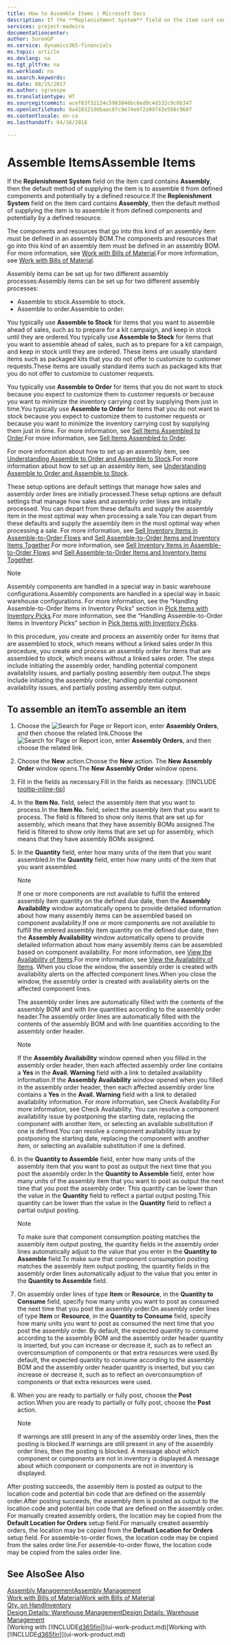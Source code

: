 ```yaml
---
title: How to Assemble Items | Microsoft Docs
description: If the **Replenishment System** field on the item card contains **Assembly**, then the default method of supplying the item is to assemble it from defined components and potentially by a defined resource.
services: project-madeira
documentationcenter: 
author: SorenGP
ms.service: dynamics365-financials
ms.topic: article
ms.devlang: na
ms.tgt_pltfrm: na
ms.workload: na
ms.search.keywords: 
ms.date: 08/15/2017
ms.author: sgroespe
ms.translationtype: HT
ms.sourcegitcommit: acef03f32124c5983846bc6ed0c4d332c9c8b347
ms.openlocfilehash: 8a410321ddbaac6fc9e74e6f2a99743e5b6c968f
ms.contentlocale: en-ca
ms.lasthandoff: 04/16/2018

---
```

# <a name="assemble-items"></a><span data-ttu-id="5a33d-103">Assemble Items</span><span class="sxs-lookup"><span data-stu-id="5a33d-103">Assemble Items</span></span>
<span data-ttu-id="5a33d-104">If the **Replenishment System** field on the item card contains **Assembly**, then the default method of supplying the item is to assemble it from defined components and potentially by a defined resource.</span><span class="sxs-lookup"><span data-stu-id="5a33d-104">If the **Replenishment System** field on the item card contains **Assembly**, then the default method of supplying the item is to assemble it from defined components and potentially by a defined resource.</span></span>  

<span data-ttu-id="5a33d-105">The components and resources that go into this kind of an assembly item must be defined in an assembly BOM.</span><span class="sxs-lookup"><span data-stu-id="5a33d-105">The components and resources that go into this kind of an assembly item must be defined in an assembly BOM.</span></span> <span data-ttu-id="5a33d-106">For more information, see [Work with Bills of Material](inventory-how-work-BOMs.md).</span><span class="sxs-lookup"><span data-stu-id="5a33d-106">For more information, see [Work with Bills of Material](inventory-how-work-BOMs.md).</span></span>  

<span data-ttu-id="5a33d-107">Assembly items can be set up for two different assembly processes:</span><span class="sxs-lookup"><span data-stu-id="5a33d-107">Assembly items can be set up for two different assembly processes:</span></span>  

-   <span data-ttu-id="5a33d-108">Assemble to stock.</span><span class="sxs-lookup"><span data-stu-id="5a33d-108">Assemble to stock.</span></span>  
-   <span data-ttu-id="5a33d-109">Assemble to order.</span><span class="sxs-lookup"><span data-stu-id="5a33d-109">Assemble to order.</span></span>  

<span data-ttu-id="5a33d-110">You typically use **Assemble to Stock** for items that you want to assemble ahead of sales, such as to prepare for a kit campaign, and keep in stock until they are ordered.</span><span class="sxs-lookup"><span data-stu-id="5a33d-110">You typically use **Assemble to Stock** for items that you want to assemble ahead of sales, such as to prepare for a kit campaign, and keep in stock until they are ordered.</span></span> <span data-ttu-id="5a33d-111">These items are usually standard items such as packaged kits that you do not offer to customize to customer requests.</span><span class="sxs-lookup"><span data-stu-id="5a33d-111">These items are usually standard items such as packaged kits that you do not offer to customize to customer requests.</span></span>  

<span data-ttu-id="5a33d-112">You typically use **Assemble to Order** for items that you do not want to stock because you expect to customize them to customer requests or because you want to minimize the inventory carrying cost by supplying them just in time.</span><span class="sxs-lookup"><span data-stu-id="5a33d-112">You typically use **Assemble to Order** for items that you do not want to stock because you expect to customize them to customer requests or because you want to minimize the inventory carrying cost by supplying them just in time.</span></span> <span data-ttu-id="5a33d-113">For more information, see [Sell Items Assembled to Order](assembly-how-to-sell-items-assembled-to-order.md).</span><span class="sxs-lookup"><span data-stu-id="5a33d-113">For more information, see [Sell Items Assembled to Order](assembly-how-to-sell-items-assembled-to-order.md).</span></span>  

<span data-ttu-id="5a33d-114">For more information about how to set up an assembly item, see [Understanding Assemble to Order and Assemble to Stock](assembly-assemble-to-order-or-assemble-to-stock.md).</span><span class="sxs-lookup"><span data-stu-id="5a33d-114">For more information about how to set up an assembly item, see [Understanding Assemble to Order and Assemble to Stock](assembly-assemble-to-order-or-assemble-to-stock.md).</span></span>  

<span data-ttu-id="5a33d-115">These setup options are default settings that manage how sales and assembly order lines are initially processed.</span><span class="sxs-lookup"><span data-stu-id="5a33d-115">These setup options are default settings that manage how sales and assembly order lines are initially processed.</span></span> <span data-ttu-id="5a33d-116">You can depart from these defaults and supply the assembly item in the most optimal way when processing a sale.</span><span class="sxs-lookup"><span data-stu-id="5a33d-116">You can depart from these defaults and supply the assembly item in the most optimal way when processing a sale.</span></span> <span data-ttu-id="5a33d-117">For more information, see [Sell Inventory Items in Assemble-to-Order Flows](assembly-how-to-sell-assemble-to-order-items-and-inventory-items-together.md) and [Sell Assemble-to-Order Items and Inventory Items Together](assembly-how-to-sell-assemble-to-order-items-and-inventory-items-together.md).</span><span class="sxs-lookup"><span data-stu-id="5a33d-117">For more information, see [Sell Inventory Items in Assemble-to-Order Flows](assembly-how-to-sell-assemble-to-order-items-and-inventory-items-together.md) and [Sell Assemble-to-Order Items and Inventory Items Together](assembly-how-to-sell-assemble-to-order-items-and-inventory-items-together.md).</span></span>

> [!NOTE]  
> <span data-ttu-id="5a33d-118">Assembly components are handled in a special way in basic warehouse configurations.</span><span class="sxs-lookup"><span data-stu-id="5a33d-118">Assembly components are handled in a special way in basic warehouse configurations.</span></span> <span data-ttu-id="5a33d-119">For more information, see the “Handling Assemble-to-Order Items in Inventory Picks” section in [Pick Items with Inventory Picks](warehouse-how-to-pick-items-with-inventory-picks.md).</span><span class="sxs-lookup"><span data-stu-id="5a33d-119">For more information, see the “Handling Assemble-to-Order Items in Inventory Picks” section in [Pick Items with Inventory Picks](warehouse-how-to-pick-items-with-inventory-picks.md).</span></span>   

<span data-ttu-id="5a33d-120">In this procedure, you create and process an assembly order for items that are assembled to stock, which means without a linked sales order.</span><span class="sxs-lookup"><span data-stu-id="5a33d-120">In this procedure, you create and process an assembly order for items that are assembled to stock, which means without a linked sales order.</span></span> <span data-ttu-id="5a33d-121">The steps include initiating the assembly order, handling potential component availability issues, and partially posting assembly item output.</span><span class="sxs-lookup"><span data-stu-id="5a33d-121">The steps include initiating the assembly order, handling potential component availability issues, and partially posting assembly item output.</span></span>

## <a name="to-assemble-an-item"></a><span data-ttu-id="5a33d-122">To assemble an item</span><span class="sxs-lookup"><span data-stu-id="5a33d-122">To assemble an item</span></span>  
1. <span data-ttu-id="5a33d-123">Choose the ![Search for Page or Report](media/ui-search/search_small.png "Search for Page or Report icon") icon, enter **Assembly Orders**, and then choose the related link.</span><span class="sxs-lookup"><span data-stu-id="5a33d-123">Choose the ![Search for Page or Report](media/ui-search/search_small.png "Search for Page or Report icon") icon, enter **Assembly Orders**, and then choose the related link.</span></span>  
2. <span data-ttu-id="5a33d-124">Choose the **New** action.</span><span class="sxs-lookup"><span data-stu-id="5a33d-124">Choose the **New** action.</span></span> <span data-ttu-id="5a33d-125">The **New Assembly Order** window opens.</span><span class="sxs-lookup"><span data-stu-id="5a33d-125">The **New Assembly Order** window opens.</span></span>  
3. <span data-ttu-id="5a33d-126">Fill in the fields as necessary.</span><span class="sxs-lookup"><span data-stu-id="5a33d-126">Fill in the fields as necessary.</span></span> [!INCLUDE [tooltip-inline-tip](includes/tooltip-inline-tip_md.md)]
4. <span data-ttu-id="5a33d-127">In the **Item No.** field, select the assembly item that you want to process.</span><span class="sxs-lookup"><span data-stu-id="5a33d-127">In the **Item No.** field, select the assembly item that you want to process.</span></span> <span data-ttu-id="5a33d-128">The field is filtered to show only items that are set up for assembly, which means that they have assembly BOMs assigned.</span><span class="sxs-lookup"><span data-stu-id="5a33d-128">The field is filtered to show only items that are set up for assembly, which means that they have assembly BOMs assigned.</span></span>  
5. <span data-ttu-id="5a33d-129">In the **Quantity** field, enter how many units of the item that you want assembled.</span><span class="sxs-lookup"><span data-stu-id="5a33d-129">In the **Quantity** field, enter how many units of the item that you want assembled.</span></span>  

   > [!NOTE]  
   >  <span data-ttu-id="5a33d-130">If one or more components are not available to fulfill the entered assembly item quantity on the defined due date, then the **Assembly Availability** window automatically opens to provide detailed information about how many assembly items can be assembled based on component availability.</span><span class="sxs-lookup"><span data-stu-id="5a33d-130">If one or more components are not available to fulfill the entered assembly item quantity on the defined due date, then the **Assembly Availability** window automatically opens to provide detailed information about how many assembly items can be assembled based on component availability.</span></span> <span data-ttu-id="5a33d-131">For more information, see [View the Availability of Items](inventory-how-availability-overview.md).</span><span class="sxs-lookup"><span data-stu-id="5a33d-131">For more information, see [View the Availability of Items](inventory-how-availability-overview.md).</span></span> <span data-ttu-id="5a33d-132"> When you close the window, the assembly order is created with availability alerts on the affected component lines.</span><span class="sxs-lookup"><span data-stu-id="5a33d-132">When you close the window, the assembly order is created with availability alerts on the affected component lines.</span></span>  

   <span data-ttu-id="5a33d-133">The assembly order lines are automatically filled with the contents of the assembly BOM and with line quantities according to the assembly order header.</span><span class="sxs-lookup"><span data-stu-id="5a33d-133">The assembly order lines are automatically filled with the contents of the assembly BOM and with line quantities according to the assembly order header.</span></span>  

   > [!NOTE]  
   >  <span data-ttu-id="5a33d-134">If the **Assembly Availability** window opened when you filled in the assembly order header, then each affected assembly order line contains a **Yes** in the **Avail. Warning** field with a link to detailed availability information.</span><span class="sxs-lookup"><span data-stu-id="5a33d-134">If the **Assembly Availability** window opened when you filled in the assembly order header, then each affected assembly order line contains a **Yes** in the **Avail. Warning** field with a link to detailed availability information.</span></span> <span data-ttu-id="5a33d-135">For more information, see Check Availability.</span><span class="sxs-lookup"><span data-stu-id="5a33d-135">For more information, see Check Availability.</span></span> <span data-ttu-id="5a33d-136">You can resolve a component availability issue by postponing the starting date, replacing the component with another item, or selecting an available substitution if one is defined.</span><span class="sxs-lookup"><span data-stu-id="5a33d-136">You can resolve a component availability issue by postponing the starting date, replacing the component with another item, or selecting an available substitution if one is defined.</span></span>  

6. <span data-ttu-id="5a33d-137">In the **Quantity to Assemble** field, enter how many units of the assembly item that you want to post as output the next time that you post the assembly order.</span><span class="sxs-lookup"><span data-stu-id="5a33d-137">In the **Quantity to Assemble** field, enter how many units of the assembly item that you want to post as output the next time that you post the assembly order.</span></span> <span data-ttu-id="5a33d-138">This quantity can be lower than the value in the **Quantity** field to reflect a partial output posting.</span><span class="sxs-lookup"><span data-stu-id="5a33d-138">This quantity can be lower than the value in the **Quantity** field to reflect a partial output posting.</span></span>  

   > [!NOTE]  
   >  <span data-ttu-id="5a33d-139">To make sure that component consumption posting matches the assembly item output posting, the quantity fields in the assembly order lines automatically adjust to the value that you enter in the **Quantity to Assemble** field.</span><span class="sxs-lookup"><span data-stu-id="5a33d-139">To make sure that component consumption posting matches the assembly item output posting, the quantity fields in the assembly order lines automatically adjust to the value that you enter in the **Quantity to Assemble** field.</span></span>  
7. <span data-ttu-id="5a33d-140">On assembly order lines of type **Item** or **Resource**, in the **Quantity to Consume** field, specify how many units you want to post as consumed the next time that you post the assembly order.</span><span class="sxs-lookup"><span data-stu-id="5a33d-140">On assembly order lines of type **Item** or **Resource**, in the **Quantity to Consume** field, specify how many units you want to post as consumed the next time that you post the assembly order.</span></span> <span data-ttu-id="5a33d-141">By default, the expected quantity to consume according to the assembly BOM and the assembly order header quantity is inserted, but you can increase or decrease it, such as to reflect an overconsumption of components or that extra resources were used.</span><span class="sxs-lookup"><span data-stu-id="5a33d-141">By default, the expected quantity to consume according to the assembly BOM and the assembly order header quantity is inserted, but you can increase or decrease it, such as to reflect an overconsumption of components or that extra resources were used.</span></span>  
8. <span data-ttu-id="5a33d-142">When you are ready to partially or fully post, choose the **Post** action.</span><span class="sxs-lookup"><span data-stu-id="5a33d-142">When you are ready to partially or fully post, choose the **Post** action.</span></span>  

   > [!NOTE]  
   >  <span data-ttu-id="5a33d-143">If warnings are still present in any of the assembly order lines, then the posting is blocked.</span><span class="sxs-lookup"><span data-stu-id="5a33d-143">If warnings are still present in any of the assembly order lines, then the posting is blocked.</span></span> <span data-ttu-id="5a33d-144">A message about which component or components are not in inventory is displayed.</span><span class="sxs-lookup"><span data-stu-id="5a33d-144">A message about which component or components are not in inventory is displayed.</span></span>  

<span data-ttu-id="5a33d-145">After posting succeeds, the assembly item is posted as output to the location code and potential bin code that are defined on the assembly order.</span><span class="sxs-lookup"><span data-stu-id="5a33d-145">After posting succeeds, the assembly item is posted as output to the location code and potential bin code that are defined on the assembly order.</span></span> <span data-ttu-id="5a33d-146">For manually created assembly orders, the location may be copied from the **Default Location for Orders** setup field.</span><span class="sxs-lookup"><span data-stu-id="5a33d-146">For manually created assembly orders, the location may be copied from the **Default Location for Orders** setup field.</span></span> <span data-ttu-id="5a33d-147">For assemble-to-order flows, the location code may be copied from the sales order line.</span><span class="sxs-lookup"><span data-stu-id="5a33d-147">For assemble-to-order flows, the location code may be copied from the sales order line.</span></span>  

## <a name="see-also"></a><span data-ttu-id="5a33d-148">See Also</span><span class="sxs-lookup"><span data-stu-id="5a33d-148">See Also</span></span>
[<span data-ttu-id="5a33d-149">Assembly Management</span><span class="sxs-lookup"><span data-stu-id="5a33d-149">Assembly Management</span></span>](assembly-assemble-items.md)  
[<span data-ttu-id="5a33d-150">Work with Bills of Material</span><span class="sxs-lookup"><span data-stu-id="5a33d-150">Work with Bills of Material</span></span>](inventory-how-work-BOMs.md)  
[<span data-ttu-id="5a33d-151">Qty. on Hand</span><span class="sxs-lookup"><span data-stu-id="5a33d-151">Inventory</span></span>](inventory-manage-inventory.md)  
[<span data-ttu-id="5a33d-152">Design Details: Warehouse Management</span><span class="sxs-lookup"><span data-stu-id="5a33d-152">Design Details: Warehouse Management</span></span>](design-details-warehouse-management.md)  
<span data-ttu-id="5a33d-153">[Working with [!INCLUDE[d365fin](includes/d365fin_md.md)]](ui-work-product.md)</span><span class="sxs-lookup"><span data-stu-id="5a33d-153">[Working with [!INCLUDE[d365fin](includes/d365fin_md.md)]](ui-work-product.md)</span></span>

